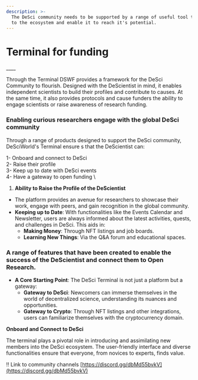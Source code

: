 ```yaml
---
description: >-
  The DeSci community needs to be supported by a range of useful tool to connect
  to the ecosystem and enable it to reach it's potential.
---
```


# Terminal for funding

\_\_\_\_

Through the Terminal DSWF provides a framework for the DeSci Community to flourish. Designed with the DeScientist in mind, it enables independent scientists to build their profiles and contribute to causes. At the same time, it also provides protocols and cause funders the ability to engage scientists or raise awareness of research funding.

### Enabling curious researchers engage with the global DeSci community

Through a range of products designed to support the DeSci community, DeSciWorld's Terminal ensure s that the DeScientist can:

1- Onboard and connect to DeSci\
2- Raise their profile \
3- Keep up to date with DeSci events\
4- Have a gateway to open funding \


&#x20;

1. **Ability to Raise the Profile of the DeScientist**

* The platform provides an avenue for researchers to showcase their work, engage with peers, and gain recognition in the global community.
* **Keeping up to Date**: With functionalities like the Events Calendar and Newsletter, users are always informed about the latest activities, quests, and challenges in DeSci. This aids in:
  * **Making Money**: Through NFT listings and job boards.
  * **Learning New Things**: Via the Q\&A forum and educational spaces.

### A range of features that have been created to enable the success of the DeScientist and connect them to Open Research.&#x20;

* **A Core Starting Point**: The DeSci Terminal is not just a platform but a gateway:
  * **Gateway to DeSci**: Newcomers can immerse themselves in the world of decentralized science, understanding its nuances and opportunities.
  * **Gateway to Crypto**: Through NFT listings and other integrations, users can familiarize themselves with the cryptocurrency domain.

**Onboard and Connect to DeSci**

The terminal plays a pivotal role in introducing and assimilating new members into the DeSci ecosystem. The user-friendly interface and diverse functionalities ensure that everyone, from novices to experts, finds value.

!! Link to community channels [https://discord.gg/dbMd55bvkV](https://discord.gg/dbMd55bvkV)
